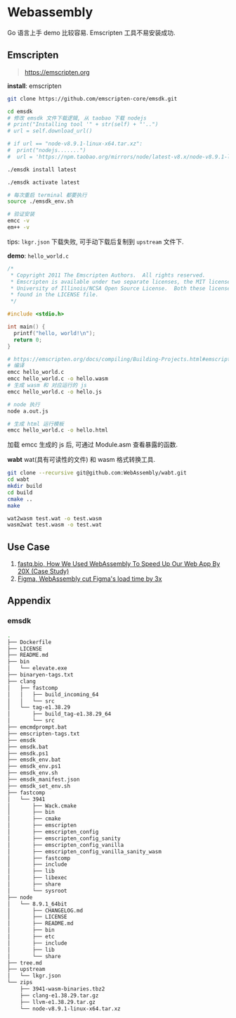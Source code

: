 # Webassembly

Go 语言上手 demo 比较容易. Emscripten 工具不易安装成功.

## Emscripten

> <https://emscripten.org>

**install**: emscripten

```bash
git clone https://github.com/emscripten-core/emsdk.git

cd emsdk
# 修改 emsdk 文件下载逻辑, 从 taobao 下载 nodejs
# print("Installing tool '" + str(self) + "'..")
# url = self.download_url()

# if url == "node-v8.9.1-linux-x64.tar.xz":
#  print("nodejs.......")
#  url = 'https://npm.taobao.org/mirrors/node/latest-v8.x/node-v8.9.1-linux-x64.tar.xz'

./emsdk install latest

./emsdk activate latest

# 每次重启 terminal 都要执行
source ./emsdk_env.sh

# 验证安装
emcc -v
em++ -v
```

tips: `lkgr.json` 下载失败, 可手动下载后复制到 `upstream` 文件下.

**demo**: `hello_world.c`

```c
/*
 * Copyright 2011 The Emscripten Authors.  All rights reserved.
 * Emscripten is available under two separate licenses, the MIT license and the
 * University of Illinois/NCSA Open Source License.  Both these licenses can be
 * found in the LICENSE file.
 */

#include <stdio.h>

int main() {
  printf("hello, world!\n");
  return 0;
}
```

```bash
# https://emscripten.org/docs/compiling/Building-Projects.html#emscripten-build-output-files
# 编译
emcc hello_world.c
emcc hello_world.c -o hello.wasm
# 生成 wasm 和 对应运行的 js
emcc hello_world.c -o hello.js

# node 执行
node a.out.js

# 生成 html 运行模板
emcc hello_world.c -o hello.html
```

加载 emcc 生成的 js 后, 可通过 Module.asm 查看暴露的函数.

**wabt** wat(具有可读性的文件) 和 wasm 格式转换工具.

```bash
git clone --recursive git@github.com:WebAssembly/wabt.git
cd wabt
mkdir build
cd build
cmake ..
make

wat2wasm test.wat -o test.wasm
wasm2wat test.wasm -o test.wat
```

## Use Case

1. [fastq.bio, How We Used WebAssembly To Speed Up Our Web App By 20X (Case Study)](https://www.smashingmagazine.com/2019/04/webassembly-speed-web-app/)
2. [Figma, WebAssembly cut Figma's load time by 3x](https://www.figma.com/blog/webassembly-cut-figmas-load-time-by-3x/)

## Appendix

### emsdk

```bash
.
├── Dockerfile
├── LICENSE
├── README.md
├── bin
│   └── elevate.exe
├── binaryen-tags.txt
├── clang
│   ├── fastcomp
│   │   ├── build_incoming_64
│   │   └── src
│   └── tag-e1.38.29
│       ├── build_tag-e1.38.29_64
│       └── src
├── emcmdprompt.bat
├── emscripten-tags.txt
├── emsdk
├── emsdk.bat
├── emsdk.ps1
├── emsdk_env.bat
├── emsdk_env.ps1
├── emsdk_env.sh
├── emsdk_manifest.json
├── emsdk_set_env.sh
├── fastcomp
│   └── 3941
│       ├── Wack.cmake
│       ├── bin
│       ├── cmake
│       ├── emscripten
│       ├── emscripten_config
│       ├── emscripten_config_sanity
│       ├── emscripten_config_vanilla
│       ├── emscripten_config_vanilla_sanity_wasm
│       ├── fastcomp
│       ├── include
│       ├── lib
│       ├── libexec
│       ├── share
│       └── sysroot
├── node
│   └── 8.9.1_64bit
│       ├── CHANGELOG.md
│       ├── LICENSE
│       ├── README.md
│       ├── bin
│       ├── etc
│       ├── include
│       ├── lib
│       └── share
├── tree.md
├── upstream
│   └── lkgr.json
└── zips
    ├── 3941-wasm-binaries.tbz2
    ├── clang-e1.38.29.tar.gz
    ├── llvm-e1.38.29.tar.gz
    └── node-v8.9.1-linux-x64.tar.xz
```